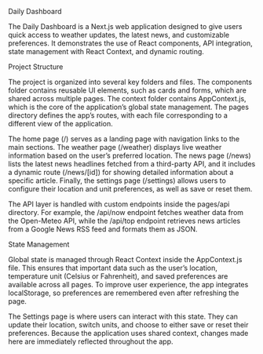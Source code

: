 Daily Dashboard

The Daily Dashboard is a Next.js web application designed to give users quick access to weather updates, the latest news, and customizable preferences. It demonstrates the use of React components, API integration, state management with React Context, and dynamic routing.

Project Structure

The project is organized into several key folders and files. The components folder contains reusable UI elements, such as cards and forms, which are shared across multiple pages. The context folder contains AppContext.js, which is the core of the application’s global state management. The pages directory defines the app’s routes, with each file corresponding to a different view of the application.

The home page (/) serves as a landing page with navigation links to the main sections. The weather page (/weather) displays live weather information based on the user’s preferred location. The news page (/news) lists the latest news headlines fetched from a third-party API, and it includes a dynamic route (/news/[id]) for showing detailed information about a specific article. Finally, the settings page (/settings) allows users to configure their location and unit preferences, as well as save or reset them.

The API layer is handled with custom endpoints inside the pages/api directory. For example, the /api/now endpoint fetches weather data from the Open-Meteo API, while the /api/top endpoint retrieves news articles from a Google News RSS feed and formats them as JSON.

State Management

Global state is managed through React Context inside the AppContext.js file. This ensures that important data such as the user’s location, temperature unit (Celsius or Fahrenheit), and saved preferences are available across all pages. To improve user experience, the app integrates localStorage, so preferences are remembered even after refreshing the page.

The Settings page is where users can interact with this state. They can update their location, switch units, and choose to either save or reset their preferences. Because the application uses shared context, changes made here are immediately reflected throughout the app.